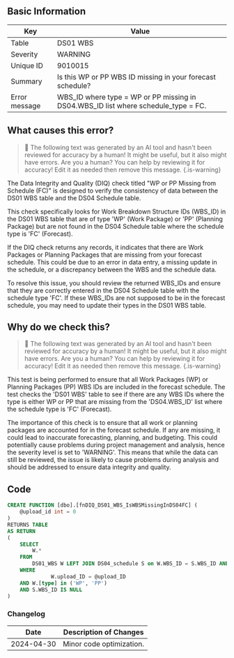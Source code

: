 ## Basic Information
| Key         | Value          |
|-------------|----------------|
| Table       | DS01 WBS |
| Severity    | WARNING |
| Unique ID   | 9010015   |
| Summary     | Is this WP or PP WBS ID missing in your forecast schedule? |
| Error message | WBS_ID where type = WP or PP missing in DS04.WBS_ID list where schedule_type = FC. |

## What causes this error?

> :robot: The following text was generated by an AI tool and hasn't been reviewed for accuracy by a human! It might be useful, but it also might have errors. Are you a human? You can help by reviewing it for accuracy! Edit it as needed then remove this message.
{.is-warning}

The Data Integrity and Quality (DIQ) check titled "WP or PP Missing from Schedule (FC)" is designed to verify the consistency of data between the DS01 WBS table and the DS04 Schedule table. 

This check specifically looks for Work Breakdown Structure IDs (WBS_ID) in the DS01 WBS table that are of type 'WP' (Work Package) or 'PP' (Planning Package) but are not found in the DS04 Schedule table where the schedule type is 'FC' (Forecast). 

If the DIQ check returns any records, it indicates that there are Work Packages or Planning Packages that are missing from your forecast schedule. This could be due to an error in data entry, a missing update in the schedule, or a discrepancy between the WBS and the schedule data.

To resolve this issue, you should review the returned WBS_IDs and ensure that they are correctly entered in the DS04 Schedule table with the schedule type 'FC'. If these WBS_IDs are not supposed to be in the forecast schedule, you may need to update their types in the DS01 WBS table.
## Why do we check this?

> :robot: The following text was generated by an AI tool and hasn't been reviewed for accuracy by a human! It might be useful, but it also might have errors. Are you a human? You can help by reviewing it for accuracy! Edit it as needed then remove this message.
{.is-warning}

This test is being performed to ensure that all Work Packages (WP) or Planning Packages (PP) WBS IDs are included in the forecast schedule. The test checks the 'DS01 WBS' table to see if there are any WBS IDs where the type is either WP or PP that are missing from the 'DS04.WBS_ID' list where the schedule type is 'FC' (Forecast).

The importance of this check is to ensure that all work or planning packages are accounted for in the forecast schedule. If any are missing, it could lead to inaccurate forecasting, planning, and budgeting. This could potentially cause problems during project management and analysis, hence the severity level is set to 'WARNING'. This means that while the data can still be reviewed, the issue is likely to cause problems during analysis and should be addressed to ensure data integrity and quality.
## Code

```sql
CREATE FUNCTION [dbo].[fnDIQ_DS01_WBS_IsWBSMissingInDS04FC] (
	@upload_id int = 0
)
RETURNS TABLE
AS RETURN
(
	SELECT 
		W.* 
	FROM 
		DS01_WBS W LEFT JOIN DS04_schedule S on W.WBS_ID = S.WBS_ID AND S.schedule_type = 'FC' AND S.upload_ID = @upload_ID
	WHERE 
			  W.upload_ID = @upload_ID 
    AND W.[type] in ('WP', 'PP')
    AND S.WBS_ID IS NULL
)
```

### Changelog

| Date       | Description of Changes   |
| ---------- | ------------------------ |
| 2024-04-30 | Minor code optimization. |
